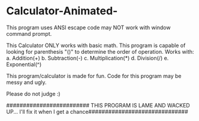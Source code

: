 # Calculator-Animated-
This program uses ANSI escape code may NOT work with window command prompt.

This Calculator ONLY works with basic math.
This program is capable of looking for parenthesis "()" to determine the order of operation.
Works with:
            a. Addition(+)
            b. Subtraction(-)
            c. Multiplication(*)
            d. Division(/)
            e. Exponential(^)

This program/calculator is made for fun. Code for this program may be messy and ugly.


Please do not judge :)



######################### THIS PROGRAM IS LAME AND WACKED UP... I'll fix it when I get a chance##############################

